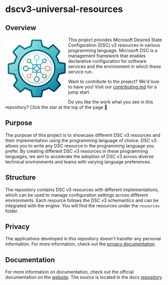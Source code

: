 # dscv3-universal-resources

## Overview

<img align="left" src=assets/icon.png alt="DSC v3 universal resources logo"> This project provides Microsoft Desired State Configuration (DSC) v3 resources in various programming language. Microsoft DSC is a management framework that enables declarative configuration for software services and the environment in which these service run.

Want to contribute to the project? We'd love to have you! Visit our [contributing.md](CONTRIBUTING.md) for a jump start.

Do you like the work what you see in this repository? Click the star at the top of the page 🌟

## Purpose

The purpose of this project is to showcase different DSC v3 resources and their implementation using the programming language of choice. DSC v3 allows you to write any DSC resource in the programming language you prefer. By creating different DSC v3 resources in these programming languages, we aim to accelerate the adoption of DSC v3 across diverse technical environments and teams with varying language preferences.

## Structure

The repository contains DSC v3 resources with different implementations, which can be used to manage configuration settings across different environments. Each resource follows the DSC v3 schemantics and can be integrated with the engine. You will find the resources under the `resources` folder.

## Privacy

The applications developed in this repository doesn't transfer any personal information. For more information, check out the [privacy documentation](PRIVACY.md).

## Documentation

For more information on documentation, check out the official documentation on the [website](https://dscv3-universal-resources.dev). The source is located in the docs [repository](https://github.com/dscv3-universal-resources/dscv3-universal-resources-docs).
